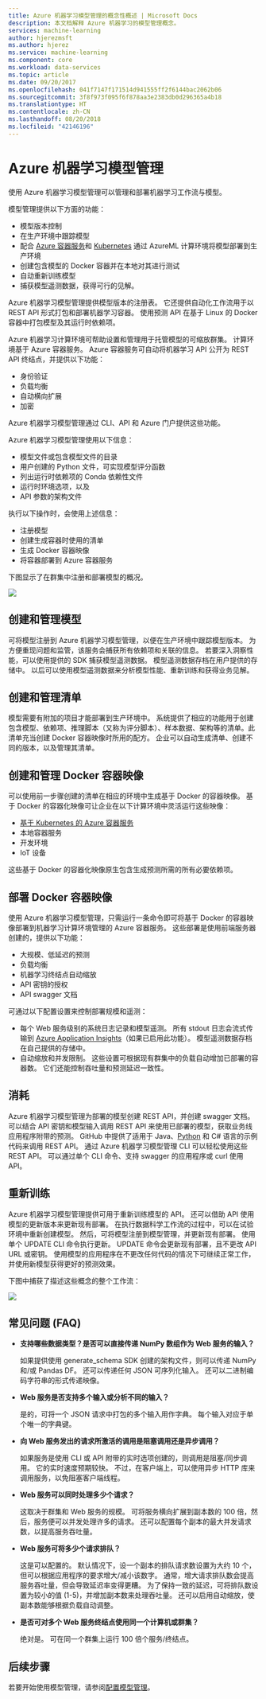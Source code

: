 ```yaml
---
title: Azure 机器学习模型管理的概念性概述 | Microsoft Docs
description: 本文档解释 Azure 机器学习的模型管理概念。
services: machine-learning
author: hjerezmsft
ms.author: hjerez
ms.service: machine-learning
ms.component: core
ms.workload: data-services
ms.topic: article
ms.date: 09/20/2017
ms.openlocfilehash: 041f7147f171514d941555ff2f6144bac2062b06
ms.sourcegitcommit: 3f8f973f095f6f878aa3e2383db0d296365a4b18
ms.translationtype: HT
ms.contentlocale: zh-CN
ms.lasthandoff: 08/20/2018
ms.locfileid: "42146196"
---
```

# <a name="azure-machine-learning-model-management"></a>Azure 机器学习模型管理

使用 Azure 机器学习模型管理可以管理和部署机器学习工作流与模型。 

模型管理提供以下方面的功能：
- 模型版本控制
- 在生产环境中跟踪模型
- 配合 [Azure 容器服务](https://azure.microsoft.com/services/container-service/)和 [Kubernetes](https://docs.microsoft.com/azure/container-service/kubernetes/container-service-kubernetes-walkthrough) 通过 AzureML 计算环境将模型部署到生产环境
- 创建包含模型的 Docker 容器并在本地对其进行测试
- 自动重新训练模型
- 捕获模型遥测数据，获得可行的见解。 

Azure 机器学习模型管理提供模型版本的注册表。 它还提供自动化工作流用于以 REST API 形式打包和部署机器学习容器。 使用预测 API 在基于 Linux 的 Docker 容器中打包模型及其运行时依赖项。 

Azure 机器学习计算环境可帮助设置和管理用于托管模型的可缩放群集。 计算环境基于 Azure 容器服务。 Azure 容器服务可自动将机器学习 API 公开为 REST API 终结点，并提供以下功能：

- 身份验证
- 负载均衡
- 自动横向扩展
- 加密

Azure 机器学习模型管理通过 CLI、API 和 Azure 门户提供这些功能。 

Azure 机器学习模型管理使用以下信息：

 - 模型文件或包含模型文件的目录
 - 用户创建的 Python 文件，可实现模型评分函数
 - 列出运行时依赖项的 Conda 依赖性文件
 - 运行时环境选项，以及 
 - API 参数的架构文件 

执行以下操作时，会使用上述信息：

- 注册模型
- 创建生成容器时使用的清单
- 生成 Docker 容器映像
- 将容器部署到 Azure 容器服务
 
下图显示了在群集中注册和部署模型的概况。 

![](media/model-management-overview/modelmanagement.png)

## <a name="create-and-manage-models"></a>创建和管理模型 
可将模型注册到 Azure 机器学习模型管理，以便在生产环境中跟踪模型版本。 为方便重现问题和监管，该服务会捕获所有依赖项和关联的信息。 若要深入洞察性能，可以使用提供的 SDK 捕获模型遥测数据。 模型遥测数据存档在用户提供的存储中。 以后可以使用模型遥测数据来分析模型性能、重新训练和获得业务见解。

## <a name="create-and-manage-manifests"></a>创建和管理清单 
模型需要有附加的项目才能部署到生产环境中。 系统提供了相应的功能用于创建包含模型、依赖项、推理脚本（又称为评分脚本）、样本数据、架构等的清单。此清单充当创建 Docker 容器映像时所用的配方。 企业可以自动生成清单、创建不同的版本，以及管理其清单。 

## <a name="create-and-manage-docker-container-images"></a>创建和管理 Docker 容器映像 
可以使用前一步骤创建的清单在相应的环境中生成基于 Docker 的容器映像。 基于 Docker 的容器化映像可让企业在以下计算环境中灵活运行这些映像：

- [基于 Kubernetes 的 Azure 容器服务](https://docs.microsoft.com/azure/container-service/kubernetes/container-service-kubernetes-walkthrough)
- 本地容器服务
- 开发环境
- IoT 设备

这些基于 Docker 的容器化映像原生包含生成预测所需的所有必要依赖项。 

## <a name="deploy-docker-container-images"></a>部署 Docker 容器映像 
使用 Azure 机器学习模型管理，只需运行一条命令即可将基于 Docker 的容器映像部署到机器学习计算环境管理的 Azure 容器服务。 这些部署是使用前端服务器创建的，提供以下功能：

- 大规模、低延迟的预测
- 负载均衡
- 机器学习终结点自动缩放
- API 密钥的授权
- API swagger 文档

可通过以下配置设置来控制部署规模和遥测：

- 每个 Web 服务级别的系统日志记录和模型遥测。 所有 stdout 日志会流式传输到 [Azure Application Insights](https://azure.microsoft.com/services/application-insights/)（如果已启用此功能）。 模型遥测数据存档在自己提供的存储中。 
- 自动缩放和并发限制。 这些设置可根据现有群集中的负载自动增加已部署的容器数。 它们还能控制吞吐量和预测延迟一致性。

## <a name="consumption"></a>消耗 
Azure 机器学习模型管理为部署的模型创建 REST API，并创建 swagger 文档。 可以结合 API 密钥和模型输入调用 REST API 来使用已部署的模型，获取业务线应用程序附带的预测。 GitHub 中提供了适用于 Java、[Python](https://github.com/CortanaAnalyticsGallery-Int/digit-recognition-cnn-tf/blob/master/client.py) 和 C# 语言的示例代码来调用 REST API。 通过 Azure 机器学习模型管理 CLI 可以轻松使用这些 REST API。 可以通过单个 CLI 命令、支持 swagger 的应用程序或 curl 使用 API。 

## <a name="retraining"></a>重新训练 
Azure 机器学习模型管理提供可用于重新训练模型的 API。 还可以借助 API 使用模型的更新版本来更新现有部署。 在执行数据科学工作流的过程中，可以在试验环境中重新创建模型。 然后，可将模型注册到模型管理，并更新现有部署。 使用单个 UPDATE CLI 命令执行更新。 UPDATE 命令会更新现有部署，且不更改 API URL 或密钥。 使用模型的应用程序在不更改任何代码的情况下可继续正常工作，并使用新模型获得更好的预测效果。

下图中捕获了描述这些概念的整个工作流：

![](media/model-management-overview/modelmanagementworkflow.png)

## <a name="frequently-asked-questions-faq"></a>常见问题 (FAQ) 
- **支持哪些数据类型？是否可以直接传递 NumPy 数组作为 Web 服务的输入？**

   如果提供使用 generate_schema SDK 创建的架构文件，则可以传递 NumPy 和/或 Pandas DF。 还可以传递任何 JSON 可序列化输入。 还可以二进制编码字符串的形式传递映像。

- **Web 服务是否支持多个输入或分析不同的输入？**

   是的，可将一个 JSON 请求中打包的多个输入用作字典。 每个输入对应于单个唯一的字典键。

- **向 Web 服务发出的请求所激活的调用是阻塞调用还是异步调用？**

   如果服务是使用 CLI 或 API 附带的实时选项创建的，则调用是阻塞/同步调用。 它的实时速度预期较快。 不过，在客户端上，可以使用异步 HTTP 库来调用服务，以免阻塞客户端线程。

- **Web 服务可以同时处理多少个请求？**

   这取决于群集和 Web 服务的规模。 可将服务横向扩展到副本数的 100 倍，然后，服务便可以并发处理许多的请求。 还可以配置每个副本的最大并发请求数，以提高服务吞吐量。

- **Web 服务可将多少个请求排队？**

   这是可以配置的。 默认情况下，设一个副本的排队请求数设置为大约 10 个，但可以根据应用程序的要求增大/减小该数字。 通常，增大请求排队数会提高服务吞吐量，但会导致延迟率变得更糟。 为了保持一致的延迟，可将排队数设置为较小的值 (1-5)，并增加副本数来处理吞吐量。 还可以启用自动缩放，使副本数能够根据负载自动调整。 

- **是否可对多个 Web 服务终结点使用同一个计算机或群集？**

   绝对是。 可在同一个群集上运行 100 倍个服务/终结点。 

## <a name="next-steps"></a>后续步骤
若要开始使用模型管理，请参阅[配置模型管理](deployment-setup-configuration.md)。
